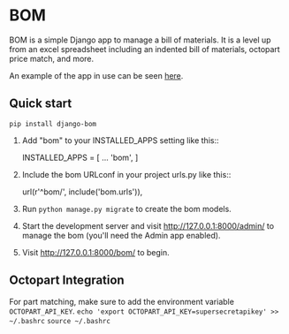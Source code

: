 BOM
=====

BOM is a simple Django app to manage a bill of materials. It is
a level up from an excel spreadsheet including an indented
bill of materials, octopart price match, and more.

An example of the app in use can be seen [here](https://www.indabom.com).



Quick start
-----------

```
pip install django-bom
```

1. Add "bom" to your INSTALLED_APPS setting like this::

    INSTALLED_APPS = [
        ...
        'bom',
    ]

2. Include the bom URLconf in your project urls.py like this::

    url(r'^bom/', include('bom.urls')),

3. Run `python manage.py migrate` to create the bom models.

4. Start the development server and visit http://127.0.0.1:8000/admin/
   to manage the bom (you'll need the Admin app enabled).

5. Visit http://127.0.0.1:8000/bom/ to begin.


Octopart Integration
--------------------
For part matching, make sure to add the environment variable `OCTOPART_API_KEY`.
`echo 'export OCTOPART_API_KEY=supersecretapikey' >> ~/.bashrc`
`source ~/.bashrc`
